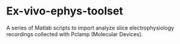 # Ex-vivo-ephys-toolset
A series of Matlab scripts to import analyze slice electrophysiology recordings collected with Pclamp (Molecular Devices).
